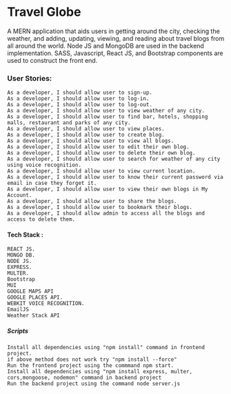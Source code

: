 # Travel Globe
A MERN application that aids users in getting around the city, checking the weather, and adding, updating, viewing, and reading about travel blogs from all around the world. Node JS and MongoDB are used in the backend implementation. SASS, Javascript, React JS, and Bootstrap components are used to construct the front end.

### User Stories:
    As a developer, I should allow user to sign-up.
    As a developer, I should allow user to log-in.
    As a developer, I should allow user to log-out.
    As a developer, I should allow user to view weather of any city.
    As a developer, I should allow user to find bar, hotels, shopping malls, restaurant and parks of any city.
    As a developer, I should allow user to view places.
    As a developer, I should allow user to create blog.
    As a developer, I should allow user to view all blogs.
    As a developer, I should allow user to edit their own blog.
    As a developer, I should allow user to delete their own blog.
    As a developer, I should allow user to search for weather of any city using voice recognition.
    As a developer, I should allow user to view current location.
    As a developer, I should allow user to know their current password via email in case they forget it.
    As a developer, I should allow user to view their own blogs in My Account.
    As a developer, I should allow user to share the blogs.
    As a developer, I should allow user to bookmark their blogs.
    As a developer, I should allow admin to access all the blogs and access to delete them.

#### Tech Stack :
    REACT JS.
    MONGO DB.
    NODE JS.
    EXPRESS.
    MULTER.
    Bootstrap
    MUI
    GOOGLE MAPS API
    GOOGLE PLACES API.
    WEBKIT VOICE RECOGNITION.
    EmailJS
    Weather Stack API

##### Scripts

    Install all dependencies using "npm install" command in frontend project.
    if above method does not work try "npm install --force"
    Run the frontend project using the commmand npm start.
    Install all dependencies using "npm install express, multer, cors,mongoose, nodemon" command in backend project
    Run the backend project using the command node server.js

    


